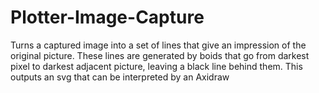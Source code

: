 # Plotter-Image-Capture
Turns a captured image into a set of lines that give an impression of the original picture. These lines are generated by boids that go from darkest pixel to darkest adjacent picture, leaving a black line behind them. This outputs an svg that can be interpreted by an Axidraw
